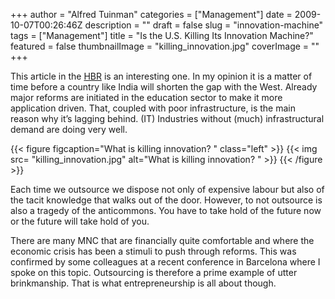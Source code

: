 +++
author = "Alfred Tuinman"
categories = ["Management"]
date = 2009-10-07T00:26:46Z
description = ""
draft = false
slug = "innovation-machine"
tags = ["Management"]
title = "Is the U.S. Killing Its Innovation Machine?"
featured = false
thumbnailImage = "killing_innovation.jpg"
coverImage = ""
+++




This article in the [HBR](http://blogs.hbr.org/hbr/restoring-american-competitiveness/) is an interesting one. In my opinion it is a matter of time before a country like India will shorten the gap with the West. Already major reforms are initiated in the education sector to make it more application driven. That, coupled with poor infrastructure, is the main reason why it’s lagging behind. (IT) Industries without (much) infrastructural demand are doing very well.

{{< figure figcaption="What is killing innovation? " class="left" >}}
	{{< img src= "killing_innovation.jpg"  alt="What is killing innovation? " >}}
{{< /figure >}}


Each time we outsource we dispose not only of expensive labour but also of the tacit knowledge that walks out of the door. However, to not outsource is also a tragedy of the anticommons. You have to take hold of the future now or the future will take hold of you.

There are many MNC that are financially quite comfortable and where the economic crisis has been a stimuli to push through reforms. This was confirmed by some colleagues at a recent conference in Barcelona where I spoke on this topic. Outsourcing is therefore a prime example of utter brinkmanship. That is what entrepreneurship is all about though.

